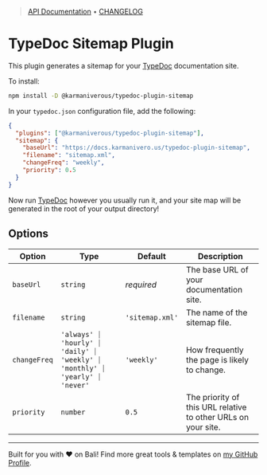 <!-- TYPEDOC_EXCLUDE -->

> [API Documentation](https://karmaniverous.github.io/typedoc-plugin-sitemap) • [CHANGELOG](https://github.com/karmaniverous/typedoc-plugin-sitemap/tree/main/CHANGELOG.md)

<!-- /TYPEDOC_EXCLUDE -->

# TypeDoc Sitemap Plugin

This plugin generates a sitemap for your [TypeDoc](https://typedoc.org/) documentation site.

To install:

```bash
npm install -D @karmaniverous/typedoc-plugin-sitemap
```

In your `typedoc.json` configuration file, add the following:

```json
{
  "plugins": ["@karmaniverous/typedoc-plugin-sitemap"],
  "sitemap": {
    "baseUrl": "https://docs.karmanivero.us/typedoc-plugin-sitemap",
    "filename": "sitemap.xml",
    "changeFreq": "weekly",
    "priority": 0.5
  }
}
```

Now run [TypeDoc](https://typedoc.org/) however you usually run it, and your site map will be generated in the root of your output directory!

## Options

| Option       | Type                                                                        | Default         | Description                                                   |
| ------------ | --------------------------------------------------------------------------- | --------------- | ------------------------------------------------------------- |
| `baseUrl`    | `string`                                                                    | _required_      | The base URL of your documentation site.                      |
| `filename`   | `string`                                                                    | `'sitemap.xml'` | The name of the sitemap file.                                 |
| `changeFreq` | `'always' ⏐ 'hourly' ⏐ 'daily' ⏐ 'weekly' ⏐ 'monthly' ⏐ 'yearly' ⏐ 'never'` | `'weekly'`      | How frequently the page is likely to change.                  |
| `priority`   | `number`                                                                    | `0.5`           | The priority of this URL relative to other URLs on your site. |

---

Built for you with ❤️ on Bali! Find more great tools & templates on [my GitHub Profile](https://github.com/karmaniverous).
